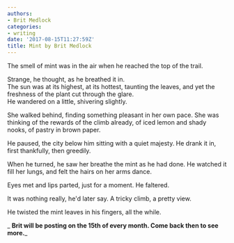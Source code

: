 ```yaml
---
authors:
- Brit Medlock
categories:
- writing
date: '2017-08-15T11:27:59Z'
title: Mint by Brit Medlock
---
```

The smell of mint was in the air when he reached the top of the trail.<br>

Strange, he thought, as he breathed it in.<br>
The sun was at its highest, at its hottest, taunting the leaves, and yet the freshness of the plant cut through the glare.<br>
He wandered on a little, shivering slightly.<br>

She walked behind, finding something pleasant in her own pace. She was thinking of the rewards of the climb already, of iced lemon and shady nooks, of pastry in brown paper.<br> 

He paused, the city below him sitting with a quiet majesty. He drank it in, first thankfully, then greedily.<br> 

When he turned, he saw her breathe the mint as he had done. He watched it fill her lungs, and felt the hairs on her arms dance.<br> 

Eyes met and lips parted, just for a moment. He faltered.<br>

It was nothing really, he'd later say. A tricky climb, a pretty view.<br> 

He twisted the mint leaves in his fingers, all the while.<br>

_
**Brit will be posting on the 15th of every month. Come back then to see more.**_
